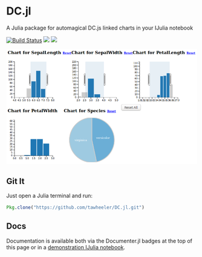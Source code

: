 # DC.jl
A Julia package for automagical DC.js linked charts in your IJulia notebook

[![Build Status](https://travis-ci.org/tawheeler/DC.jl.svg?branch=master)](https://travis-ci.org/tawheeler/DC.jl)
[![](https://img.shields.io/badge/docs-stable-blue.svg)](https://tawheeler.github.io/DC.jl/stable)
[![](https://img.shields.io/badge/docs-latest-blue.svg)](https://tawheeler.github.io/DC.jl/latest)

![Brushing and linking provided by DC.js](/docs/figures/demo002.png)

## Git It

Just open a Julia terminal and run:
```julia
Pkg.clone("https://github.com/tawheeler/DC.jl.git")
```

## Docs

Documentation is available both via the Documenter.jl badges at the top of this page or in a [demonstration IJulia notebook](http://nbviewer.ipython.org/github/tawheeler/DC.jl/blob/master/docs/DC.ipynb).
